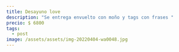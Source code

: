 ```yaml
---
title: Desayuno love
description: "Se entrega envuelto con moño y tags con frases "
precio: $ 6800
tags:
  - post
image: /assets/assets/img-20220404-wa0048.jpg
---
```

